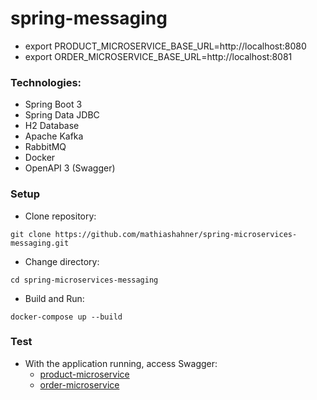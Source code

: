 # spring-messaging

- export PRODUCT_MICROSERVICE_BASE_URL=http://localhost:8080
- export ORDER_MICROSERVICE_BASE_URL=http://localhost:8081

### Technologies:
- Spring Boot 3
- Spring Data JDBC
- H2 Database
- Apache Kafka
- RabbitMQ
- Docker
- OpenAPI 3 (Swagger)

### Setup

- Clone repository:
```
git clone https://github.com/mathiashahner/spring-microservices-messaging.git
```
- Change directory:
```
cd spring-microservices-messaging
```
- Build and Run:
```
docker-compose up --build
```

### Test
- With the application running, access Swagger:
  - [product-microservice](http://localhost:8080/swagger-ui/index.html)
  - [order-microservice](http://localhost:8081/swagger-ui/index.html)

